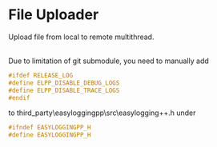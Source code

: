 # File Uploader

Upload file from local to remote multithread.<br/><br/>

Due to limitation of git submodule, you need to manually add
```c++
#ifdef RELEASE_LOG
#define ELPP_DISABLE_DEBUG_LOGS
#define ELPP_DISABLE_TRACE_LOGS
#endif
```
to third_party\easyloggingpp\src\easylogging++.h under
```c++
#ifndef EASYLOGGINGPP_H
#define EASYLOGGINGPP_H
```